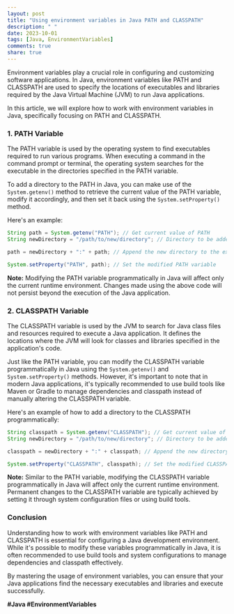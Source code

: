 ```yaml
---
layout: post
title: "Using environment variables in Java PATH and CLASSPATH"
description: " "
date: 2023-10-01
tags: [Java, EnvironmentVariables]
comments: true
share: true
---
```


Environment variables play a crucial role in configuring and customizing software applications. In Java, environment variables like PATH and CLASSPATH are used to specify the locations of executables and libraries required by the Java Virtual Machine (JVM) to run Java applications.

In this article, we will explore how to work with environment variables in Java, specifically focusing on PATH and CLASSPATH.

### 1. PATH Variable

The PATH variable is used by the operating system to find executables required to run various programs. When executing a command in the command prompt or terminal, the operating system searches for the executable in the directories specified in the PATH variable.

To add a directory to the PATH in Java, you can make use of the `System.getenv()` method to retrieve the current value of the PATH variable, modify it accordingly, and then set it back using the `System.setProperty()` method.

Here's an example:

```java
String path = System.getenv("PATH"); // Get current value of PATH
String newDirectory = "/path/to/new/directory"; // Directory to be added

path = newDirectory + ":" + path; // Append the new directory to the existing path

System.setProperty("PATH", path); // Set the modified PATH variable
```

**Note:** Modifying the PATH variable programmatically in Java will affect only the current runtime environment. Changes made using the above code will not persist beyond the execution of the Java application.

### 2. CLASSPATH Variable

The CLASSPATH variable is used by the JVM to search for Java class files and resources required to execute a Java application. It defines the locations where the JVM will look for classes and libraries specified in the application's code.

Just like the PATH variable, you can modify the CLASSPATH variable programmatically in Java using the `System.getenv()` and `System.setProperty()` methods. However, it's important to note that in modern Java applications, it's typically recommended to use build tools like Maven or Gradle to manage dependencies and classpath instead of manually altering the CLASSPATH variable.

Here's an example of how to add a directory to the CLASSPATH programmatically:

```java
String classpath = System.getenv("CLASSPATH"); // Get current value of CLASSPATH
String newDirectory = "/path/to/new/directory"; // Directory to be added

classpath = newDirectory + ":" + classpath; // Append the new directory to the existing classpath

System.setProperty("CLASSPATH", classpath); // Set the modified CLASSPATH variable
```

**Note:** Similar to the PATH variable, modifying the CLASSPATH variable programmatically in Java will affect only the current runtime environment. Permanent changes to the CLASSPATH variable are typically achieved by setting it through system configuration files or using build tools.

### Conclusion

Understanding how to work with environment variables like PATH and CLASSPATH is essential for configuring a Java development environment. While it's possible to modify these variables programmatically in Java, it is often recommended to use build tools and system configurations to manage dependencies and classpath effectively.

By mastering the usage of environment variables, you can ensure that your Java applications find the necessary executables and libraries and execute successfully.

**#Java #EnvironmentVariables**
